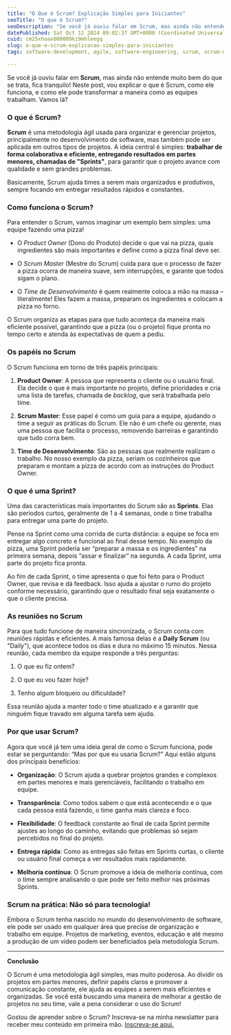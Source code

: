 ```yaml
---
title: "O Que é Scrum? Explicação Simples para Iniciantes"
seoTitle: "O que é Scrum?"
seoDescription: "Se você já ouviu falar em Scrum, mas ainda não entende muito bem do que se trata, fica tranquilo! Neste post, vou explicar o que é Scrum, como ele funciona."
datePublished: Sat Oct 12 2024 09:02:37 GMT+0000 (Coordinated Universal Time)
cuid: cm25xhoax000009kz9mhleegq
slug: o-que-e-scrum-explicacao-simples-para-iniciantes
tags: software-development, agile, software-engineering, scrum, scrum-master

---
```


Se você já ouviu falar em **Scrum**, mas ainda não entende muito bem do que se trata, fica tranquilo! Neste post, vou explicar o que é Scrum, como ele funciona, e como ele pode transformar a maneira como as equipes trabalham. Vamos lá?

### O que é Scrum?

**Scrum** é uma metodologia ágil usada para organizar e gerenciar projetos, principalmente no desenvolvimento de software, mas também pode ser aplicada em outros tipos de projetos. A ideia central é simples: **trabalhar de forma colaborativa e eficiente, entregando resultados em partes menores, chamadas de "Sprints"**, para garantir que o projeto avance com qualidade e sem grandes problemas.

Basicamente, Scrum ajuda times a serem mais organizados e produtivos, sempre focando em entregar resultados rápidos e constantes.

### Como funciona o Scrum?

Para entender o Scrum, vamos imaginar um exemplo bem simples: uma equipe fazendo uma pizza!

* O *Product Owner* (Dono do Produto) decide o que vai na pizza, quais ingredientes são mais importantes e define como a pizza final deve ser.
    
* O *Scrum Master* (Mestre do Scrum) cuida para que o processo de fazer a pizza ocorra de maneira suave, sem interrupções, e garante que todos sigam o plano.
    
* O *Time de Desenvolvimento* é quem realmente coloca a mão na massa – literalmente! Eles fazem a massa, preparam os ingredientes e colocam a pizza no forno.
    

O Scrum organiza as etapas para que tudo aconteça da maneira mais eficiente possível, garantindo que a pizza (ou o projeto) fique pronta no tempo certo e atenda às expectativas de quem a pediu.

### Os papéis no Scrum

O Scrum funciona em torno de três papéis principais:

1. **Product Owner**: A pessoa que representa o cliente ou o usuário final. Ela decide o que é mais importante no projeto, define prioridades e cria uma lista de tarefas, chamada de *backlog*, que será trabalhada pelo time.
    
2. **Scrum Master**: Esse papel é como um guia para a equipe, ajudando o time a seguir as práticas do Scrum. Ele não é um chefe ou gerente, mas uma pessoa que facilita o processo, removendo barreiras e garantindo que tudo corra bem.
    
3. **Time de Desenvolvimento**: São as pessoas que realmente realizam o trabalho. No nosso exemplo da pizza, seriam os cozinheiros que preparam e montam a pizza de acordo com as instruções do Product Owner.
    

### O que é uma Sprint?

Uma das características mais importantes do Scrum são as **Sprints**. Elas são períodos curtos, geralmente de 1 a 4 semanas, onde o time trabalha para entregar uma parte do projeto.

Pense na Sprint como uma corrida de curta distância: a equipe se foca em entregar algo concreto e funcional ao final desse tempo. No exemplo da pizza, uma Sprint poderia ser “preparar a massa e os ingredientes” na primeira semana, depois “assar e finalizar” na segunda. A cada Sprint, uma parte do projeto fica pronta.

Ao fim de cada Sprint, o time apresenta o que foi feito para o Product Owner, que revisa e dá feedback. Isso ajuda a ajustar o rumo do projeto conforme necessário, garantindo que o resultado final seja exatamente o que o cliente precisa.

### As reuniões no Scrum

Para que tudo funcione de maneira sincronizada, o Scrum conta com reuniões rápidas e eficientes. A mais famosa delas é a **Daily Scrum** (ou "Daily"), que acontece todos os dias e dura no máximo 15 minutos. Nessa reunião, cada membro da equipe responde a três perguntas:

1. O que eu fiz ontem?
    
2. O que eu vou fazer hoje?
    
3. Tenho algum bloqueio ou dificuldade?
    

Essa reunião ajuda a manter todo o time atualizado e a garantir que ninguém fique travado em alguma tarefa sem ajuda.

### Por que usar Scrum?

Agora que você já tem uma ideia geral de como o Scrum funciona, pode estar se perguntando: “Mas por que eu usaria Scrum?” Aqui estão alguns dos principais benefícios:

* **Organização**: O Scrum ajuda a quebrar projetos grandes e complexos em partes menores e mais gerenciáveis, facilitando o trabalho em equipe.
    
* **Transparência**: Como todos sabem o que está acontecendo e o que cada pessoa está fazendo, o time ganha mais clareza e foco.
    
* **Flexibilidade**: O feedback constante ao final de cada Sprint permite ajustes ao longo do caminho, evitando que problemas só sejam percebidos no final do projeto.
    
* **Entrega rápida**: Como as entregas são feitas em Sprints curtas, o cliente ou usuário final começa a ver resultados mais rapidamente.
    
* **Melhoria contínua**: O Scrum promove a ideia de melhoria contínua, com o time sempre analisando o que pode ser feito melhor nas próximas Sprints.
    

### Scrum na prática: Não só para tecnologia!

Embora o Scrum tenha nascido no mundo do desenvolvimento de software, ele pode ser usado em qualquer área que precise de organização e trabalho em equipe. Projetos de marketing, eventos, educação e até mesmo a produção de um vídeo podem ser beneficiados pela metodologia Scrum.

---

**Conclusão**

O Scrum é uma metodologia ágil simples, mas muito poderosa. Ao dividir os projetos em partes menores, definir papéis claros e promover a comunicação constante, ele ajuda as equipes a serem mais eficientes e organizadas. Se você está buscando uma maneira de melhorar a gestão de projetos no seu time, vale a pena considerar o uso do Scrum!

Gostou de aprender sobre o Scrum? Inscreva-se na minha newslatter para receber meu conteúdo em primeira mão. [Inscreva-se aqui.](https://mariolucas.hashnode.dev/newsletter)